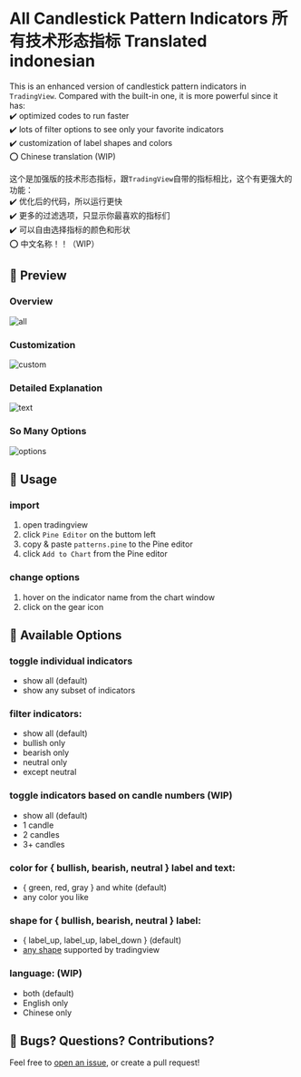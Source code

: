 # All Candlestick Pattern Indicators 所有技术形态指标 Translated indonesian
This is an enhanced version of candlestick pattern indicators in `TradingView`. Compared with the built-in one, it is more powerful since it has:  
✔️ optimized codes to run faster  
✔️ lots of filter options to see only your favorite indicators  
✔️ customization of label shapes and colors  
⭕ Chinese translation (WIP)  


这个是加强版的技术形态指标，跟`TradingView`自带的指标相比，这个有更强大的功能：  
✔️ 优化后的代码，所以运行更快  
✔️ 更多的过滤选项，只显示你最喜欢的指标们  
✔️ 可以自由选择指标的颜色和形状  
⭕ 中文名称！！（WIP）  

## 🚀 Preview
### Overview
![all](img/all.png)

### Customization
![custom](img/custom.png)

### Detailed Explanation
![text](img/text.png)
### So Many Options
![options](img/options.png)

## 🚀 Usage
### import
1) open tradingview
2) click `Pine Editor` on the buttom left
3) copy & paste `patterns.pine` to the Pine editor
4) click `Add to Chart` from the Pine editor

### change options
1) hover on the indicator name from the chart window  
2) click on the gear icon 

## 🚀 Available Options
### toggle individual indicators
  - show all (default)
  - show any subset of indicators

### filter indicators:
  - show all (default)
  - bullish only
  - bearish only
  - neutral only
  - except neutral
### toggle indicators based on candle numbers (WIP)
  - show all (default)  
  - 1 candle
  - 2 candles
  - 3+ candles
### color for { bullish, bearish, neutral } label and text:
  - { green, red, gray } and white (default)
  - any color you like
### shape for { bullish, bearish, neutral } label:
  - { label_up, label_up, label_down } (default)
  - [any shape](https://www.tradingview.com/pine-script-docs/en/v4/essential/Drawings.html?highlight=style_label_down#label-styles) supported by tradingview

### language: (WIP)
  - both (default)
  - English only
  - Chinese only
## 🚀 Bugs? Questions? Contributions?
Feel free to [open an issue](https://github.com/shunjizhan/react-folder-tree/issues), or create a pull request!
